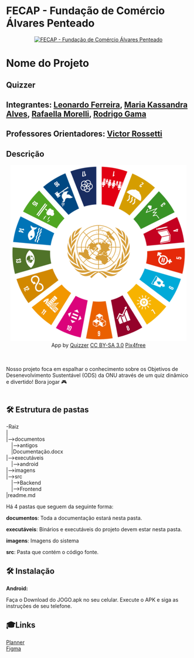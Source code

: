 # FECAP - Fundação de Comércio Álvares Penteado

<p align="center">
<a href= "https://www.fecap.br/"><img src="https://encrypted-tbn0.gstatic.com/images?q=tbn:ANd9GcRhZPrRa89Kma0ZZogxm0pi-tCn_TLKeHGVxywp-LXAFGR3B1DPouAJYHgKZGV0XTEf4AE&usqp=CAU" alt="FECAP - Fundação de Comércio Álvares Penteado" border="0"></a>
</p>

# Nome do Projeto

## Quizzer

## Integrantes: <a href="https://www.linkedin.com/in/leoonaardoferreira/">Leonardo Ferreira</a>, <a href="https://www.linkedin.com/in/victorbarq">Maria Kassandra Alves</a>, <a href="https://www.linkedin.com/in/victorbarq/">Rafaella Morelli</a>, <a href="https://www.linkedin.com/in/rodrigo-gama-b38705231/">Rodrigo Gama</a>
## Professores Orientadores: <a href="https://www.linkedin.com/in/victorbarq/">Victor Rossetti</a>

## Descrição

<p align="center">
<img src="https://github.com/2024-2-NCC3/Projeto4/blob/main/imagens/GlobalGoals1.png" alt="QuizzODS" border="0" width="480">
  <br>
  App by <a href="http://www.nyphotographic.com/">Quizzer</a> <a rel="license" href="https://creativecommons.org/licenses/by-sa/3.0/">CC BY-SA 3.0</a> <a href="http://pix4free.org/">Pix4free</a>
</p>


<br><br>
Nosso projeto foca em espalhar o conhecimento sobre os Objetivos de Desenevolvimento Sustentável (ODS) da ONU através de um quiz dinâmico e divertido! Bora jogar 🎮
<br><br>

## 🛠 Estrutura de pastas

-Raiz<br>
|<br>
|-->documentos<br>
  &emsp;|-->antigos<br>
  &emsp;|Documentação.docx<br>
|-->executáveis<br>
  &emsp;|-->android<br>
|-->imagens<br>
|-->src<br>
  &emsp;|-->Backend<br>
  &emsp;|-->Frontend<br>
|readme.md<br>

Há 4 pastas que seguem da seguinte forma:

<b>documentos</b>: Toda a documentação estará nesta pasta.

<b>executáveis</b>: Binários e executáveis do projeto devem estar nesta pasta.

<b>imagens</b>: Imagens do sistema

<b>src</b>: Pasta que contém o código fonte.

## 🛠 Instalação

<b>Android:</b>

Faça o Download do JOGO.apk no seu celular.
Execute o APK e siga as instruções de seu telefone.

## 🎓Links
<a href="https://planner.cloud.microsoft/edu.fecap.br/Home/PlanViews/wKtLc2P_WEipnEV6kVMm_mQADhkR?Type=PlanLink&Channel=Link&CreatedTime=638634971339250000" target="_blank">Planner</a>
<br>
<a href="https://www.figma.com/board/BbWlQhgzcjYiw3ILuwKeUD/Untitled?node-id=0-1&node-type=canvas&t=NX2VArj6sUvlfcJ2-0" target="_blank">Figma</a>

